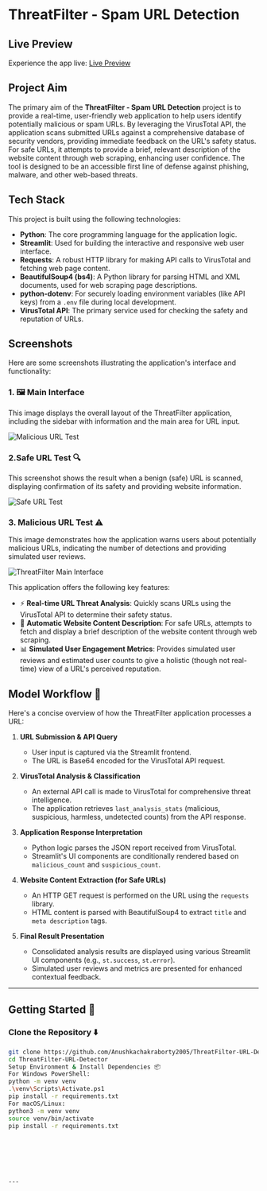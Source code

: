 # ThreatFilter - Spam URL Detection

## Live Preview

Experience the app live: [Live Preview](https://threatfilter-url-detector-ccqbgqkascrccmkh7ksssc.streamlit.app/)

## Project Aim

The primary aim of the **ThreatFilter - Spam URL Detection** project is to provide a real-time, user-friendly web application to help users identify potentially malicious or spam URLs. By leveraging the VirusTotal API, the application scans submitted URLs against a comprehensive database of security vendors, providing immediate feedback on the URL's safety status. For safe URLs, it attempts to provide a brief, relevant description of the website content through web scraping, enhancing user confidence. The tool is designed to be an accessible first line of defense against phishing, malware, and other web-based threats.

## Tech Stack

This project is built using the following technologies:

* **Python**: The core programming language for the application logic.
* **Streamlit**: Used for building the interactive and responsive web user interface.
* **Requests**: A robust HTTP library for making API calls to VirusTotal and fetching web page content.
* **BeautifulSoup4 (bs4)**: A Python library for parsing HTML and XML documents, used for web scraping page descriptions.
* **python-dotenv**: For securely loading environment variables (like API keys) from a `.env` file during local development.
* **VirusTotal API**: The primary service used for checking the safety and reputation of URLs.


## Screenshots

Here are some screenshots illustrating the application's interface and functionality:

### 1. 🖼️ Main Interface

This image displays the overall layout of the ThreatFilter application, including the sidebar with information and the main area for URL input.

![Malicious URL Test](https://github.com/user-attachments/assets/d30bbbe7-8914-4edd-96a7-02f82761bf48)


### 2.Safe URL Test 🔍

This screenshot shows the result when a benign (safe) URL is scanned, displaying confirmation of its safety and providing website information.

![Safe URL Test](https://github.com/user-attachments/assets/718e8bbc-f755-410b-ab66-8a92d7e4eead)


### 3. Malicious URL Test ⚠

This image demonstrates how the application warns users about potentially malicious URLs, indicating the number of detections and providing simulated user reviews.

![ThreatFilter Main Interface](https://github.com/user-attachments/assets/eeb8dfc3-59c0-4886-9e96-d3e9bbfb1374)


This application offers the following key features:

* ⚡ **Real-time URL Threat Analysis**: Quickly scans URLs using the VirusTotal API to determine their safety status.
* 📄 **Automatic Website Content Description**: For safe URLs, attempts to fetch and display a brief description of the website content through web scraping.
* 📊 **Simulated User Engagement Metrics**: Provides simulated user reviews and estimated user counts to give a holistic (though not real-time) view of a URL's perceived reputation.

## Model Workflow 🧠

Here's a concise overview of how the ThreatFilter application processes a URL:

1.  **URL Submission & API Query**
    * User input is captured via the Streamlit frontend.
    * The URL is Base64 encoded for the VirusTotal API request.

2.  **VirusTotal Analysis & Classification**
    * An external API call is made to VirusTotal for comprehensive threat intelligence.
    * The application retrieves `last_analysis_stats` (malicious, suspicious, harmless, undetected counts) from the API response.

3.  **Application Response Interpretation**
    * Python logic parses the JSON report received from VirusTotal.
    * Streamlit's UI components are conditionally rendered based on `malicious_count` and `suspicious_count`.

4.  **Website Content Extraction (for Safe URLs)**
    * An HTTP GET request is performed on the URL using the `requests` library.
    * HTML content is parsed with BeautifulSoup4 to extract `title` and `meta description` tags.

5.  **Final Result Presentation**
    * Consolidated analysis results are displayed using various Streamlit UI components (e.g., `st.success`, `st.error`).
    * Simulated user reviews and metrics are presented for enhanced contextual feedback.
  ---
## Getting Started 🚀

### Clone the Repository ⬇️

```bash
git clone https://github.com/Anushkachakraborty2005/ThreatFilter-URL-Detector.git
cd ThreatFilter-URL-Detector
Setup Environment & Install Dependencies 📦
For Windows PowerShell:
python -m venv venv
.\venv\Scripts\Activate.ps1
pip install -r requirements.txt
For macOS/Linux:
python3 -m venv venv
source venv/bin/activate
pip install -r requirements.txt







---
